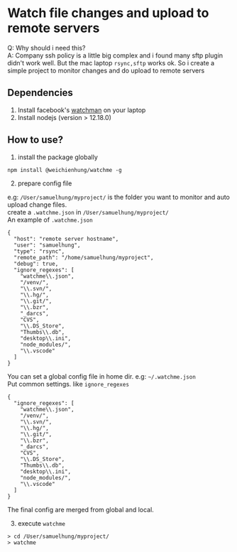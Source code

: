 # Watch file changes and upload to remote servers

Q: Why should i need this?  
A: Company ssh policy is a little big complex and i found many sftp plugin didn't work well. But the mac laptop `rsync,sftp` works ok. So i create a simple project to monitor changes and do upload to remote servers

## Dependencies

1. Install facebook's [watchman](https://facebook.github.io/watchman/) on your laptop
2. Install nodejs (version > 12.18.0)

## How to use?

1. install the package globally

```
npm install @weichienhung/watchme -g
```

2. prepare config file

e.g: `/User/samuelhung/myproject/` is the folder you want to monitor and auto upload change files.  
create a `.watchme.json` in `/User/samuelhung/myproject/`  
An example of `.watchme.json`

```
{
  "host": "remote server hostname",
  "user": "samuelhung",
  "type": "rsync",
  "remote_path": "/home/samuelhung/myproject",
  "debug": true,
  "ignore_regexes": [
    "watchme\\.json",
    "/venv/",
    "\\.svn/",
    "\\.hg/",
    "\\.git/",
    "\\.bzr",
    "_darcs",
    "CVS",
    "\\.DS_Store",
    "Thumbs\\.db",
    "desktop\\.ini",
    "node_modules/",
    "\\.vscode"
  ]
}
```

You can set a global config file in home dir. e.g: `~/.watchme.json`  
Put common settings. like `ignore_regexes`

```
{
  "ignore_regexes": [
    "watchme\\.json",
    "/venv/",
    "\\.svn/",
    "\\.hg/",
    "\\.git/",
    "\\.bzr",
    "_darcs",
    "CVS",
    "\\.DS_Store",
    "Thumbs\\.db",
    "desktop\\.ini",
    "node_modules/",
    "\\.vscode"
  ]
}
```

The final config are merged from global and local.

3. execute `watchme`

```
> cd /User/samuelhung/myproject/
> watchme
```
